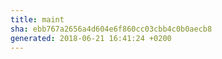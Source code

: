 ```yaml
---
title: maint
sha: ebb767a2656a4d604e6f860cc03cbb4c0b0aecb8
generated: 2018-06-21 16:41:24 +0200
---
```

